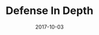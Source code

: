 ---
title: "Defense In Depth"
date: "2017-10-03"
expiryDate: "2017-10-03"

event_start_date: "2017-10-03"
event_end_date: "2017-10-03"
event_start_time: "08:00 AM"
event_end_time: "05:00 PM"
event_location: "Tysons, VA"
event_link: "http://redhatdefenseindepth.com/"

event_type: "Roadshow"
event_technology: "Cyber"
---